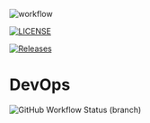 ![workflow](https://github.com/DGBCALI03/sMethodsDB/actions/workflows/main.yml/badge.svg)

[![LICENSE](https://img.shields.io/github/license/DGBCALI03/devops.svg?style=flat-square)](https://github.com/DGBCALI03/devops/blob/main/LICENSE)

[![Releases](https://img.shields.io/github/release/DGBCALI03/devops/all.svg?style=flat-square)](https://github.com/DGBCALI03/devops/releases)


# DevOps
![GitHub Workflow Status (branch)](https://img.shields.io/github/actions/workflow/status/DGBCALI03/sMethodsDB/main.yml
)

